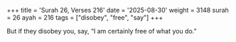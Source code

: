 +++
title = 'Surah 26, Verses 216'
date = '2025-08-30'
weight = 3148
surah = 26
ayah = 216
tags = ["disobey", "free", "say"]
+++

But if they disobey you, say, “I am certainly free of what you do.”